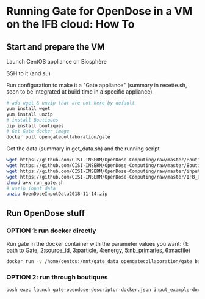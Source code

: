 # Running Gate for OpenDose in a VM on the IFB cloud: How To

## Start and prepare the VM

Launch CentOS appliance on Biosphère

SSH to it (and su)

Run configuration to make it a "Gate appliance"
(summary in recette.sh, soon to be integrated at build time in a specific appliance)
```bash
# add wget & unzip that are not here by default
yum install wget
yum install unzip
# install Boutiques
pip install boutiques
# Get Gate docker image
docker pull opengatecollaboration/gate
```
Get the data (summary in get_data.sh) and the running script
```bash
wget https://github.com/CISI-INSERM/OpenDose-Computing/raw/master/Boutiques/gate-opendose-descriptor-docker.json
wget https://github.com/CISI-INSERM/OpenDose-Computing/raw/master/Boutiques/input_example-docker.json
wget https://github.com/CISI-INSERM/OpenDose-Computing/raw/master/inputs/OpenDoseInputData2018-11-14.zip
wget https://github.com/CISI-INSERM/OpenDose-Computing/raw/master/IFB_appliance/run_gate.sh
chmod a+x run_gate.sh
# unzip input data
unzip OpenDoseInputData2018-11-14.zip
```

## Run OpenDose stuff

### OPTION 1: run docker directly

Run gate in the docker container with the parameter values you want:
(1: path to Gate, 2:source_id, 3:particle, 4:energy, 5:nb_primaries, 6:macfile)
```bash
docker run -v /home/centos:/mnt/gate_data opengatecollaboration/gate bash -c "/mnt/gate_data/run_gate.sh /gate/gate_8.2-install/bin 95 e- 0.005 1000 main_AF.mac"
```
### OPTION 2: run through boutiques
```bash
bosh exec launch gate-opendose-descriptor-docker.json input_example-docker.json
```	
